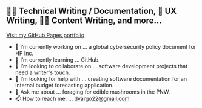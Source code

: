 ## 👨‍💻 Technical Writing / Documentation, 📲 UX Writing, ✍🏼 Content Writing, and more...

[Visit my GitHub Pages portfolio](dvargo22.github.io)

- 🔭 I’m currently working on ... a global cybersecurity policy document for HP Inc. 
- 🌱 I’m currently learning ... GitHub. 
- 👯 I’m looking to collaborate on ... software development projects that need a writer's touch. 
- 🤔 I’m looking for help with ... creating software documentation for an internal budget forecasting application. 
- 💬 Ask me about ... foraging for edible mushrooms in the PNW.
- 📫 How to reach me: ... <dvargo22@gmail.com>
